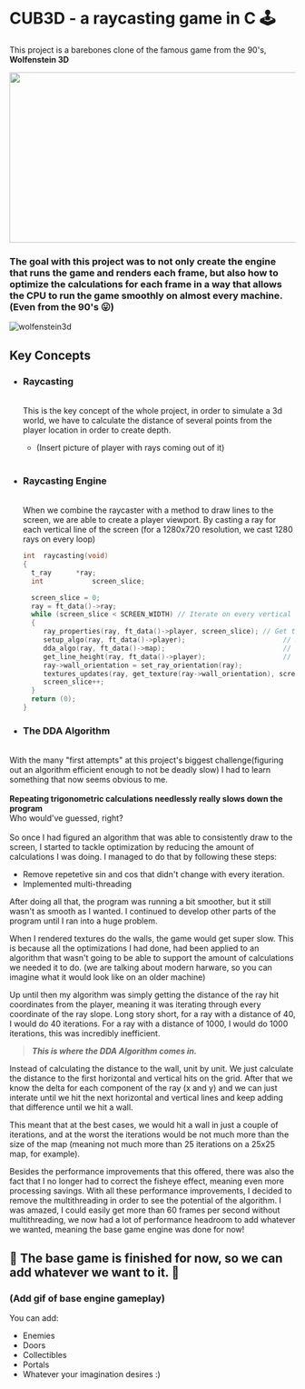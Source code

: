 <!-- ![image](https://github.com/Ribas13/Cub3d/assets/108695074/0ae7f3ba-1f34-40dd-adca-9d7d1ae24c5c)<br> -->
# CUB3D - a raycasting game in C 🕹️

 This project is a barebones clone of the famous game from the 90's, **Wolfenstein 3D**
 <p align="center">
  <img width="520" height="300" src="https://github.com/Ribas13/Cub3d/assets/108695074/0ae7f3ba-1f34-40dd-adca-9d7d1ae24c5c">
</p> 

### The goal with this project was to not only create the engine that runs the game and renders each frame, but also how to optimize the calculations for each frame in a way that allows the CPU to run the game smoothly on almost every machine. (Even from the 90's 😛)

 ![wolfenstein3d](https://github.com/Ribas13/Cub3d/assets/108695074/cc355da3-7bae-409f-8e2f-da52ca83ead0)

 ## Key Concepts

 - ### Raycasting <br>
   <br>This is the key concept of the whole project, in order to simulate a 3d world, we have to calculate the distance of several points from the player location in order to create depth.

   - (Insert picture of player with rays coming out of it)
   <br>
- ### Raycasting Engine <br>
  <br>When we combine the raycaster with a method to draw lines to the screen, we are able to create a player viewport. By casting a ray for each vertical line of the screen (for a 1280x720 resolution, we cast 1280 rays on every loop)
   ```C
   int	raycasting(void)
   {
	 t_ray		*ray;
	 int			screen_slice;
   
	 screen_slice = 0;
	 ray = ft_data()->ray;
	 while (screen_slice < SCREEN_WIDTH) // Iterate on every vertical line on the screen
	 {
		ray_properties(ray, ft_data()->player, screen_slice); // Get this ray's properties (initial coordinates, etc.)
		setup_algo(ray, ft_data()->player);                        // Run the algorithm to set the wall slice orientation (North, South, West or East)
		dda_algo(ray, ft_data()->map);                             // and calculate the height of the line to be drawn to the screen (if the ray hits
		get_line_height(ray, ft_data()->player);                   // a wall that's further away from the player, the line needs to be smaller in height
		ray->wall_orientation = set_ray_orientation(ray);
		textures_updates(ray, get_texture(ray->wall_orientation), screen_slice);
		screen_slice++;
	 }
	 return (0);
   }
   ```

- ### The DDA Algorithm <br>
<br>With the many "first attempts" at this project's biggest challenge(figuring out an algorithm efficient enough to not be deadly slow) I had to learn something that now seems obvious to me.<br><br>
**Repeating trigonometric calculations needlessly really slows down the program**<br>
Who would've guessed, right?<br>
<br>
So once I had figured an algorithm that was able to consistently draw to the screen, I started to tackle optimization by reducing the amount of calculations I was doing.
I managed to do that by following these steps:
- Remove repetetive sin and cos that didn't change with every iteration.
- Implemented multi-threading

After doing all that, the program was running a bit smoother, but it still wasn't as smooth as I wanted. I continued to develop other parts of the program until I ran into a huge problem.

When I rendered textures do the walls, the game would get super slow.
This is because all the optimizations I had done, had been applied to an algorithm that wasn't going to be able to support the amount of calculations we needed it to do. (we are talking about modern harware, so you can imagine what it would look like on an older machine)

Up until then my algorithm was simply getting the distance of the ray hit coordinates from the player, meaning it was iterating through every coordinate of the ray slope.
Long story short, for a ray with a distance of 40, I would do 40 iterations. For a ray with a distance of 1000, I would do 1000 iterations, this was incredibly inefficient.

> ***This is where the DDA Algorithm comes in.***

Instead of calculating the distance to the wall, unit by unit. We just calculate the distance to the first horizontal and vertical hits on the grid. After that we know the delta for each component of the ray (x and y) and we can just interate
until we hit the next horizontal and vertical lines and keep adding that difference until we hit a wall.

This meant that at the best cases, we would hit a wall in just a couple of iterations, and at the worst the iterations would be not much more than the size of the map (meaning not much more than 25 iterations on a 25x25 map, for example).

Besides the performance improvements that this offered, there was also the fact that I no longer had to correct the fisheye effect, meaning even more processing savings.
With all these performance improvements, I decided to remove the multithreading in order to see the potential of the algorithm. I was amazed, I could easily get more than 60 frames per second without multithreading, we now had a lot of performance headroom to add whatever we wanted, meaning the base game engine was done for now!

## 🥳 The base game is finished for now, so we can add whatever we want to it. 🎉
### (Add gif of base engine gameplay) 
You can add:
- Enemies
- Doors
- Collectibles
- Portals
- Whatever your imagination desires :)
